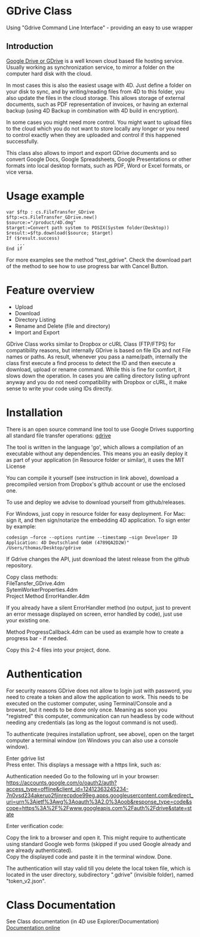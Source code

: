 # GDrive Class
Using "Gdrive Command Line Interface" - providing an easy to use wrapper

## Introduction
[Google Drive or GDrive](https://Google.com) is a well known cloud based file hosting service.
Usually working as synchronization service, to mirror a folder on the computer hard disk with the cloud.

In most cases this is also the easiest usage with 4D. Just define a folder on your disk to sync, and by writing/reading files from 4D to this folder, you also update the files in the cloud storage.
This allows storage of external documents, such as PDF representation of invoices, or having an external backup (using 4D Backup in combination with 4D build in encryption).

In some cases you might need more control. You might want to upload files to the cloud which you do not want to store locally any longer or you need to control exactly when they are uploaded and control if this happened successfully.

This class also allows to import and export GDrive documents and so convert Google Docs, Google Spreadsheets, Google Presentations or other formats into local desktop formats, such as PDF, Word or Excel formats, or vice versa.

# Usage example

```4D
var $ftp : cs.FileTransfer_GDrive
$ftp:=cs.FileTransfer_GDrive.new()
$source:="/product/4D.dmg"
$target:=Convert path system to POSIX(System folder(Desktop))
$result:=$ftp.download($source; $target)
If ($result.success)
	...
End if
```

For more examples see the method "test_gdrive".
Check the download part of the method to see how to use progress bar with Cancel Button.

# Feature overview
- Upload
- Download
- Directory Listing
- Rename and Delete (file and directory)
- Import and Export

GDrive Class works similar to Dropbox or cURL Class (FTP/FTPS) for compatibility reasons, but internally GDrive is based on file IDs and not File names or paths. As result, whenever you pass a name/path, internally the class first execute a find process to detect the ID and then execute a download, upload or rename command. While this is fine for comfort, it slows down the operation. In cases you are calling directory listing upfront anyway and you do not need compatibility with Dropbox or cURL, it make sense to write your code using IDs directly.


# Installation

There is an open source command line tool to use Google Drives supporting all standard file transfer operations: 
[gdrive](https://github.com/prasmussen/gdrive)

The tool is written in the language 'go', which allows a compilation of an executable without any dependencies. This means you an easily deploy it as part of your application (in Resource folder or similar), it uses the MIT License

You can compile it yourself (see instruction in link above), download a precompiled version from Dropbox's github account or use the enclosed one.

To use and deploy we advise to download yourself from github/releases.

For Windows, just copy in resource folder for easy deployment.
For Mac: sign it, and then sign/notarize the embedding 4D application.
To sign enter by example:
```
codesign –force --options runtime --timestamp –sign Developer ID Application: 4D Deutschland GmbH (4789QA2D2W)" /Users/thomas/Desktop/gdrive
```

If Gdrive changes the API, just download the latest release from the github repository.


Copy class methods:  
FileTansfer_GDrive.4dm  
SytemWorkerProperties.4dm    
Project Method ErrorHandler.4dm  

If you already have a silent ErrorHandler method (no output, just to prevent an error message displayed on screen, error handled by code), just use your existing one.

Method ProgressCallback.4dm can be used as example how to create a progress bar - if needed.

Copy this 2-4 files into your project, done.

# Authentication

For security reasons GDrive does not allow to login just with password, you need to create a token and allow the application to work. This needs to be executed on the customer computer, using Terminal/Console and a browser, but it needs to be done only once. Meaning as soon you "registred" this computer, communication can run headless by code without needing any credentials (as long as the logout command is not used).

To authenticate (requires installation upfront, see above), open on the target computer a terminal window (on Windows you can also use a console window).

Enter gdrive list   
Press enter.
This displays a message with a https link, such as:

Authentication needed
Go to the following url in your browser:
https://accounts.google.com/o/oauth2/auth?access_type=offline&client_id=12412363245234-7n0vsd234akeruo2fjinrecpdoe99eg.apps.googleusercontent.com&redirect_uri=urn%3Aietf%3Awg%3Aoauth%3A2.0%3Aoob&response_type=code&scope=https%3A%2F%2Fwww.googleapis.com%2Fauth%2Fdrive&state=state

Enter verification code: 


Copy the link to a browser and open it. This might require to authenticate using standard Google web forms (skipped if you used Google already and are already authenticated).  
Copy the displayed code and paste it in the terminal window. Done.  

The authentication will stay valid till you delete the local token file, which is located in the user directory, subdirectory ".gdrive" (invisible folder), named "token_v2.json".


# Class Documentation

See Class documentation (in 4D use Explorer/Documentation)  
[Documentation online](https://github.com/ThomasMaul/FileTransfer_Class/blob/main/Documentation/Classes/FileTransfer_GDrive.md)
	
